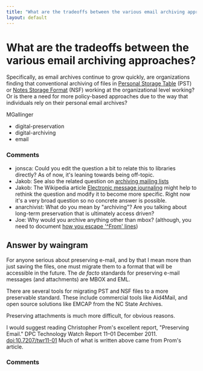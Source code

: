```yaml
---
title: "What are the tradeoffs between the various email archiving approaches?"
layout: default
---
```

What are the tradeoffs between the various email archiving approaches?
=====================
Specifically, as email archives continue to grow quickly, are
organizations finding that conventional archiving of files in [Personal
Storage Table](http://en.wikipedia.org/wiki/Personal_Storage_Table)
(PST) or [Notes Storage
Format](http://www.forensicswiki.org/wiki/Notes_Storage_Facility_%28NSF%29)
(NSF) working at the organizational level working? Or is there a need
for more policy-based approaches due to the way that individuals rely on
their personal email archives?

MGallinger

<ul class="tags"><li class="tag">digital-preservation</li><li class="tag">digital-archiving</li><li class="tag">email</li></ul>

### Comments ###
* jonsca: Could you edit the question a bit to relate this to libraries directly?
As of now, it's leaning towards being off-topic.
* Jakob: See also the related question on [archiving mailing
lists](http://libraries.stackexchange.com/questions/684/do-libraries-archive-mailing-lists-as-part-of-their-collection)
* Jakob: The Wikipedia article [Electronic message
journaling](http://en.wikipedia.org/wiki/Electronic\_message\_journaling)
might help to rethink the question and modify it to become more
specific. Right now it's a very broad question so no concrete answer is
possible.
* anarchivist: What do you mean by "archiving"? Are you talking about long-term
preservation that is ultimately access driven?
* Joe: Why would you archive anything other than mbox? (although, you need to
document [how you escape '\^From'
lines](http://tools.ietf.org/html/rfc4155))


Answer by waingram
----------------
For anyone serious about preserving e-mail, and by that I mean more than
just saving the files, one must migrate them to a format that will be
accessible in the future. The *de facto* standards for preserving e-mail
messages (and attachments) are MBOX and EML.

There are several tools for migrating PST and NSF files to a more
preservable standard. These include commercial tools like Aid4Mail, and
open source solutions like EMCAP from the NC State Archives.

Preserving attachments is much more difficult, for obvious reasons.

I would suggest reading Christopher Prom's excellent report, "Preserving
Email." DPC Technology Watch Report 11–01 December 2011.
[doi:10.7207/twr11-01](http://dx.doi.org/10.7207/twr11-01) Much of what
is written above came from Prom's article.

### Comments ###

